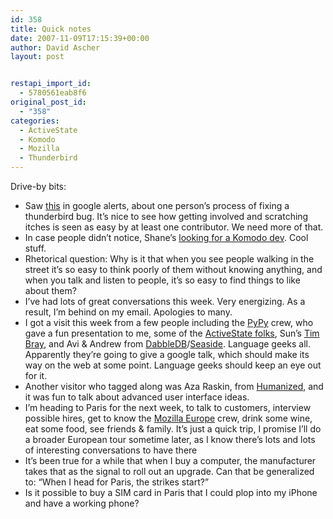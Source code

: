 ```yaml
---
id: 358
title: Quick notes
date: 2007-11-09T17:15:39+00:00
author: David Ascher
layout: post


restapi_import_id:
  - 5780561eab8f6
original_post_id:
  - "358"
categories:
  - ActiveState
  - Komodo
  - Mozilla
  - Thunderbird
---
```

Drive-by bits:

  * Saw [this](http://crashopensource.wordpress.com/2007/11/09/thunderbird-bug-fixing-lab-an-up-close-and-personal-lesson-on-patch-review/) in google alerts, about one person&#8217;s process of fixing a thunderbird bug. It&#8217;s nice to see how getting involved and scratching itches is seen as easy by at least one contributor. We need more of that. 
  * In case people didn&#8217;t notice, Shane&#8217;s [looking for a Komodo dev](http://blogs.activestate.com/shanec/2007/11/next-step-for-k.html). Cool stuff. 
  * Rhetorical question: Why is it that when you see people walking in the street it&#8217;s so easy to think poorly of them without knowing anything, and when you talk and listen to people, it&#8217;s so easy to find things to like about them?
  * I&#8217;ve had lots of great conversations this week. Very energizing. As a result, I&#8217;m behind on my email. Apologies to many.
  * I got a visit this week from a few people including the [PyPy](http://codespeak.net/pypy/dist/pypy/doc/news.html) crew, who gave a fun presentation to me, some of the [ActiveState folks](http://www.activestate.com/company/people.plex), Sun&#8217;s [Tim Bray](http://www.tbray.org/ongoing/), and Avi & Andrew from [DabbleDB](http://dabbledb.com/)/[Seaside](http://www.seaside.st/). Language geeks all. Apparently they&#8217;re going to give a google talk, which should make its way on the web at some point. Language geeks should keep an eye out for it. 
  * Another visitor who tagged along was Aza Raskin, from [Humanized](http://www.humanized.com/), and it was fun to talk about advanced user interface ideas. 
  * I&#8217;m heading to Paris for the next week, to talk to customers, interview possible hires, get to know the [Mozilla Europe](http://www.mozilla-europe.org/en/) crew, drink some wine, eat some food, see friends & family. It&#8217;s just a quick trip, I promise I&#8217;ll do a broader European tour sometime later, as I know there&#8217;s lots and lots of interesting conversations to have there
  * It&#8217;s been true for a while that when I buy a computer, the manufacturer takes that as the signal to roll out an upgrade. Can that be generalized to: &#8220;When I head for Paris, the strikes start?&#8221;
  * Is it possible to buy a SIM card in Paris that I could plop into my iPhone and have a working phone?